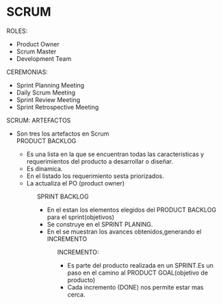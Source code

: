 # SCRUM


ROLES:
<ul> 
<li>Product Owner</li>
<li> Scrum Master</li>
<li>Development Team</li>
</ul>

CEREMONIAS:
<ul> 
<li>Sprint Planning Meeting </li>
<li> Daily Scrum Meeting</li>
<li> Sprint Review Meeting</li>
<li> Sprint Retrospective Meeting</li>
</ul>
SCRUM: ARTEFACTOS 
<ul>
<li>Son tres los artefactos en Scrum</li>
PRODUCT BACKLOG
<ul>  
<li> Es una lista en la que  se encuentran todas las caracteristicas y requerimientos del producto a desarrollar o diseñar.</li>
<li> Es dinamica.</li>
<li> En el listado los requerimiento sesta priorizados.</li>
<li> La actualiza el PO (product owner)</li>
<ul>  
SPRINT BACKLOG
<ul>  
<li> En el estan los  elementos elegidos del PRODUCT BACKLOG para el sprint(objetivos)</li>
<li> Se construye en el SPRINT PLANING.</li>
<li> En el se muestran los avances obtenidos,generando el INCREMENTO</li>
<ul>  
INCREMENTO:
<ul>
<li> Es parte del producto realizada en un SPRINT.Es un paso en el camino al PRODUCT GOAL(objetivo de producto)</li>
<li> Cada incremento (DONE) nos permite estar mas cerca.</li>
<ul>

